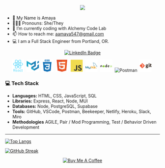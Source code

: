 
<div align="center">
  <img src="https://media.giphy.com/media/sEZKDIzRn4sefXmMyx/giphy.gif" width="200"/>
</div>

- 🌻 My Name is Amaya
- 🧚🏼‍♀️ Pronouns: She/They
- 🌱 I’m currently coding with Alchemy Code Lab
- 📫 How to reach me: aamaya547@gmail.com 
- 💻 I am a Full Stack Engineer from Portland, OR.

<p align="center">
<a href="https://www.linkedin.com/in/amayamaya"><img src="https://img.shields.io/badge/LinkedIn-blue?style=for-the-badge&logo=linkedin&logoColor=white" alt="LinkedIn Badge"></a>
</p>

<p align="center">
<img src="https://github.com/devicons/devicon/blob/master/icons/react/react-original-wordmark.svg" title="React" alt="React" width="40" height="40"/>&nbsp;
<img src="https://github.com/devicons/devicon/blob/master/icons/materialui/materialui-original.svg" title="Material UI" alt="Material UI" width="40" height="40"/>&nbsp;
<img src="https://github.com/devicons/devicon/blob/master/icons/css3/css3-plain-wordmark.svg"  title="CSS3" alt="CSS" width="40" height="40"/>&nbsp;
<img src="https://github.com/devicons/devicon/blob/master/icons/html5/html5-original.svg" title="HTML5" alt="HTML" width="40" height="40"/>&nbsp;
<img src="https://github.com/devicons/devicon/blob/master/icons/javascript/javascript-original.svg" title="JavaScript" alt="JavaScript" width="40" height="40"/>&nbsp;
<img src="https://github.com/devicons/devicon/blob/master/icons/mysql/mysql-original-wordmark.svg" title="MySQL"  alt="MySQL" width="40" height="40"/>&nbsp;
<img src="https://github.com/devicons/devicon/blob/master/icons/nodejs/nodejs-original-wordmark.svg" title="NodeJS" alt="NodeJS" width="40" height="40"/>&nbsp;
<img src="https://www.vectorlogo.zone/logos/getpostman/getpostman-icon.svg" title="Postman"  alt="Postman" width="40" height="40"/>&nbsp;
<img src="https://github.com/devicons/devicon/blob/master/icons/git/git-original-wordmark.svg" title="Git" **alt="Git" width="40" height="40"/>&nbsp;
</p>

### 💻 Tech Stack
* **Languages:** HTML, CSS, JavaScript, SQL
* **Libraries:** Express, React, Node, MUI
* **Databases:** Node, PostgreSQL, Supabase
* **Tools:** GitHub, VSCode, Postman, Beekeeper, Netlify, Heroku, Slack, Miro
* **Methodologies** AGILE, Pair / Mod Programming, Test / Behavior Driven Development
****


[![Top Langs](https://github-readme-stats.vercel.app/api/top-langs/?username=amayamaya&layout=compact&theme=vision-friendly-dark)](https://github.com/anuraghazra/github-readme-stats)

[![GitHub Streak](http://github-readme-streak-stats.herokuapp.com?user=amayamaya&theme=gruvbox_duo)](https://git.io/streak-stats)

<p align="center">
<a href="https://www.buymeacoffee.com/amayamaya" target="_blank"><img src="https://cdn.buymeacoffee.com/buttons/default-orange.png" alt="Buy Me A Coffee" height="41" width="174"></a>
</p>
